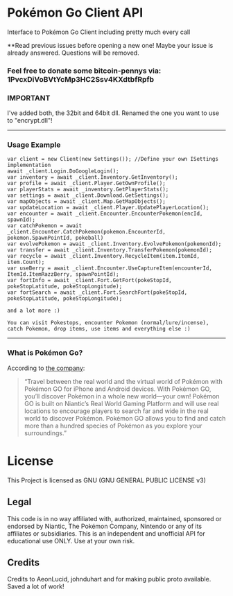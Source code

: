 # Pokémon Go Client API

Interface to Pokémon Go Client including pretty much every call

**Read previous issues before opening a new one! Maybe your issue is already answered. Questions will be removed.

### Feel free to donate some bitcoin-pennys via: 1PvcxDiVoBVtYcMp3HC2Ssv4KXdtbfRpfb

### IMPORTANT
I've added both, the 32bit and 64bit dll. Renamed the one you want to use to "encrypt.dll"!


----------
### Usage Example

```
var client = new Client(new Settings()); //Define your own ISettings implementation
await _client.Login.DoGoogleLogin();
var inventory = await _client.Inventory.GetInventory();
var profile = await _client.Player.GetOwnProfile();
var playerStats = await _inventory.GetPlayerStats();
var settings = await _client.Download.GetSettings();
var mapObjects = await _client.Map.GetMapObjects();
var updateLocation = await _client.Player.UpdatePlayerLocation();
var encounter = await _client.Encounter.EncounterPokemon(encId, spawnId);
var catchPokemon = await _client.Encounter.CatchPokemon(pokemon.EncounterId, pokemon.SpawnPointId, pokeball)
var evolvePokemon = await _client.Inventory.EvolvePokemon(pokemonId);
var transfer = await _client.Inventory.TransferPokemon(pokemonId);
var recycle = await _client.Inventory.RecycleItem(item.ItemId, item.Count);
var useBerry = await _client.Encounter.UseCaptureItem(encounterId, ItemId.ItemRazzBerry, spawnPointId);
var fortInfo = await _client.Fort.GetFort(pokeStopId, pokeStopLatitude, pokeStopLongitude);
var fortSearch = await _client.Fort.SearchFort(pokeStopId, pokeStopLatitude, pokeStopLongitude);

and a lot more :)

You can visit Pokestops, encounter Pokemon (normal/lure/incense), catch Pokemon, drop items, use items and everything else :)
```

----------

### What is Pokémon Go?
According to [the company](http://www.pokemon.com/us/pokemon-video-games/pokemon-go/):

> “Travel between the real world and the virtual world of Pokémon with Pokémon GO for iPhone and Android devices. With Pokémon GO, you’ll discover Pokémon in a whole new world—your own! Pokémon GO is built on Niantic’s Real World Gaming Platform and will use real locations to encourage players to search far and wide in the real world to discover Pokémon. Pokémon GO allows you to find and catch more than a hundred species of Pokémon as you explore your surroundings.”

# License

This Project is licensed as GNU (GNU GENERAL PUBLIC LICENSE v3) 

## Legal

This code is in no way affiliated with, authorized, maintained, sponsored or endorsed by Niantic, The Pokémon Company, Nintendo or any of its affiliates or subsidiaries. This is an independent and unofficial API for educational use ONLY. Use at your own risk.

## Credits

Credits to AeonLucid, johnduhart and for making public proto available. Saved a lot of work!

